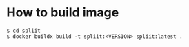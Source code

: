 # How to build image

```console
$ cd spliit
$ docker buildx build -t spliit:<VERSION> spliit:latest .
```